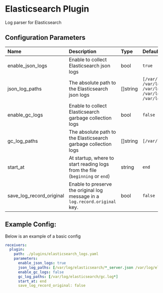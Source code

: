 # Elasticsearch Plugin

Log parser for Elasticsearch

## Configuration Parameters

| Name | Description | Type | Default | Required | Values |
|:-- |:-- |:-- |:-- |:-- |:-- |
| enable_json_logs | Enable to collect Elasticsearch json logs | bool | `true` | false |  |
| json_log_paths | The absolute path to the Elasticsearch json logs | []string | `[/var/log/elasticsearch/*_server.json /var/log/elasticsearch/*_deprecation.json /var/log/elasticsearch/*_index_search_slowlog.json /var/log/elasticsearch/*_index_indexing_slowlog.json /var/log/elasticsearch/*_audit.json]` | false |  |
| enable_gc_logs | Enable to collect Elasticsearch garbage collection logs | bool | `false` | false |  |
| gc_log_paths | The absolute path to the Elasticsearch garbage collection logs | []string | `[/var/log/elasticsearch/gc.log*]` | false |  |
| start_at | At startup, where to start reading logs from the file (`beginning` or `end`) | string | `end` | false | `beginning`, `end` |
| save_log_record_original | Enable to preserve the original log message in a `log.record.original` key. | bool | `false` | false |  |

## Example Config:

Below is an example of a basic config

```yaml
receivers:
  plugin:
    path: ./plugins/elasticsearch_logs.yaml
    parameters:
      enable_json_logs: true
      json_log_paths: [/var/log/elasticsearch/*_server.json /var/log/elasticsearch/*_deprecation.json /var/log/elasticsearch/*_index_search_slowlog.json /var/log/elasticsearch/*_index_indexing_slowlog.json /var/log/elasticsearch/*_audit.json]
      enable_gc_logs: false
      gc_log_paths: [/var/log/elasticsearch/gc.log*]
      start_at: end
      save_log_record_original: false
```
